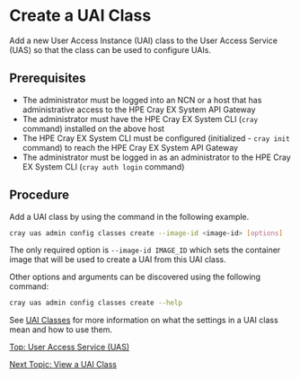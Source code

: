 # Create a UAI Class

Add a new User Access Instance (UAI) class to the User Access Service (UAS) so that the class can be used to configure UAIs.

## Prerequisites

* The administrator must be logged into an NCN or a host that has administrative access to the HPE Cray EX System API Gateway
* The administrator must have the HPE Cray EX System CLI (`cray` command) installed on the above host
* The HPE Cray EX System CLI must be configured (initialized - `cray init` command) to reach the HPE Cray EX System API Gateway
* The administrator must be logged in as an administrator to the HPE Cray EX System CLI (`cray auth login` command)

## Procedure

Add a UAI class by using the command in the following example.

```bash
cray uas admin config classes create --image-id <image-id> [options]
```

The only required option is `--image-id IMAGE_ID` which sets the container image that will be used to create a UAI from this UAI class.

Other options and arguments can be discovered using the following command:

```bash
cray uas admin config classes create --help
```

See [UAI Classes](UAI_Classes.md) for more information on what the settings in a UAI class mean and how to use them.

[Top: User Access Service (UAS)](README.md)

[Next Topic: View a UAI Class](View_a_UAI_Class.md)
